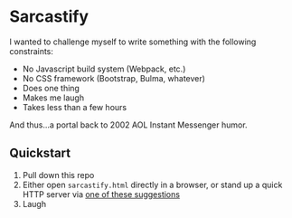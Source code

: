# Sarcastify

I wanted to challenge myself to write something with the following constraints:
- No Javascript build system (Webpack, etc.)
- No CSS framework (Bootstrap, Bulma, whatever)
- Does one thing
- Makes me laugh
- Takes less than a few hours

And thus...a portal back to 2002 AOL Instant Messenger humor.

## Quickstart
1. Pull down this repo
2. Either open `sarcastify.html` directly in a browser, or stand up a quick HTTP server via [one of these suggestions](https://gist.github.com/willurd/5720255)
3. Laugh
